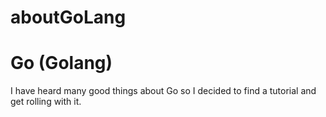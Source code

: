 # aboutGoLang
<h1>Go (Golang)</h1>
<p>I have heard many good things about Go so I decided to find a tutorial and get rolling with it.</p>
